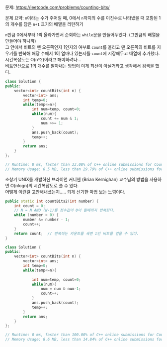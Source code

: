 문제: https://leetcode.com/problems/counting-bits/       
         
문제 요약: `n`이라는 수가 주어질 때, 0에서 `n`까지의 수를 이진수로 나타냈을 때 포함된 1의 개수를 담은 `n+1` 크기의 배열을 리턴하기         

`n`만큼 0에서부터 1씩 올라가면서 순회하는 `while`문을 만들어두었다. (그만큼의 배열을 만들어야 하니까)        
그 안에서 비트의 맨 오른쪽인지 1인지의 여부로 `count`를 올리고 맨 오른쪽의 비트를 지우기를 반복해 해당 수에서 1이 얼마나 있는지를 `count`에 저장해두고 배열에 추가했다.       
시간복잡도는 O(n^2)이라고 해야하려나...       
비트연산으로 1의 개수를 알아내는 방법이 이게 최선이 아닐거라고 생각해서 검색을 했다.              

```cpp
class Solution {
public:
    vector<int> countBits(int n) {
        vector<int> ans;
        int temp=0;
        while(temp<=n){
            int num=temp, count=0;
            while(num){
                count += num & 1;
                num >>= 1;
            }
            ans.push_back(count);
            temp++;
        }
        return ans;
    }
};

// Runtime: 8 ms, faster than 33.08% of C++ online submissions for Counting Bits.
// Memory Usage: 8.5 MB, less than 29.79% of C++ online submissions for Counting Bits.
```
        
초창기 UNIX를 개발하신 브라이언 커니핸 (Brian Kernighan) 교수님의 방법을 사용하면 O(nlogn)의 시간복잡도로 풀 수 있다.        
어떻게 이런걸 고안해내셨는지..... 되게 신기한 마법 보는 느낌이다.          
```cpp
public static int countBits2(int number) {
    int count = 0;
    // N = N AND (N-1)를 정수값이 0이 될때까지 반복한다. 
    while (number > 0) {
        number &= number - 1;
        count++;
    }
    return count;  // 반복하는 카운트를 세면 1인 비트를 얻을 수 있다. 
}
```

```cpp
class Solution {
public:
    vector<int> countBits(int n) {
        vector<int> ans;
        int temp=0;
        while(temp<=n){
            
            int num=temp, count=0;
            while(num){
                num = num & num-1;
                count++;
            }
            ans.push_back(count);
            temp++;
        }
        return ans;
    }
};

// Runtime: 0 ms, faster than 100.00% of C++ online submissions for Counting Bits.
// Memory Usage: 8.6 MB, less than 14.84% of C++ online submissions for Counting Bits.
```

